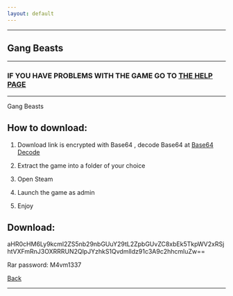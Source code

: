 ```yaml
---
layout: default
---
```


* * *

## Gang Beasts

* * *

### IF YOU HAVE PROBLEMS WITH THE GAME GO TO [THE HELP PAGE](/games/help.md)

* * *

Gang Beasts

## How to download:

1. Download link is encrypted with Base64 , decode Base64 at [Base64 Decode](../b64/base64.html)

2. Extract the game into a folder of your choice

3. Open Steam

4. Launch the game as admin

5. Enjoy

## Download:

aHR0cHM6Ly9kcml2ZS5nb29nbGUuY29tL2ZpbGUvZC8xbEk5TkpWV2xRSjhtVXFmRnJ3OXRRRUN2QlpJYzhkS1Qvdmlldz91c3A9c2hhcmluZw==

Rar password: M4vm1337

[Back](https://m4vmcvrk.github.io/)

* * *